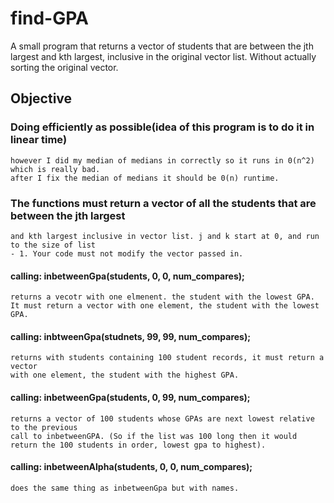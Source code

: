 # find-GPA
  A small program that returns a vector of students that are between the jth largest and kth largest, inclusive in the original vector       list. Without actually sorting the original vector.

## Objective
  ### Doing efficiently as possible(idea of this program is to do it in linear time)
    however I did my median of medians in correctly so it runs in 0(n^2) which is really bad.
    after I fix the median of medians it should be 0(n) runtime.
  
 ### The functions must return a vector of all the students that are between the jth largest
    and kth largest inclusive in vector list. j and k start at 0, and run to the size of list
    - 1. Your code must not modify the vector passed in.
   
   #### calling: inbetweenGpa(students, 0, 0, num_compares);
    returns a vecotr with one elmenent. the student with the lowest GPA.
    It must return a vector with one element, the student with the lowest GPA. 
    
  #### calling: inbtweenGpa(studnets, 99, 99, num_compares);
    returns with students containing 100 student records, it must return a vector
    with one element, the student with the highest GPA. 
    
  #### calling: inbetweenGpa(students, 0, 99, num_compares);
    returns a vector of 100 students whose GPAs are next lowest relative to the previous
    call to inbetweenGPA. (So if the list was 100 long then it would return the 100 students in order, lowest gpa to highest).

    
 #### calling: inbetweenAlpha(students, 0, 0, num_compares);
    does the same thing as inbetweenGpa but with names.
